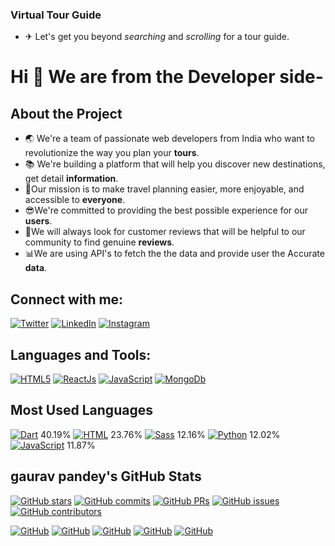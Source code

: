 
### **Virtual Tour Guide**

- ✈ Let's get you beyond *searching* and *scrolling* for a tour guide.



# Hi 👋 We are from the Developer side-

## About the Project

- 🌏 We're a team of passionate web developers from India who want to revolutionize the way you plan your **tours**.
- 📚 We're building a platform that will help you discover new destinations, get detail **information**.
- 👥Our mission is to make travel planning easier, more enjoyable, and accessible to **everyone**.
- 😎We're committed to providing the best possible experience for our **users**.
- 🤩We will always look for customer reviews that will be helpful to our community to find genuine **reviews**.
- 📊We are using API's to fetch the the data and provide user the Accurate **data**.




## Connect with me:

[![Twitter](https://img.shields.io/twitter/follow/your_twitter_handle?style=social)](https://twitter.com/your_twitter_handle)
[![LinkedIn](https://img.shields.io/badge/-LinkedIn-blue?style=social&logo=linkedin&logoColor=white)](https://www.linkedin.com/in/your_linkedin_profile)
[![Instagram](https://img.shields.io/badge/-Instagram-E4405F?style=social&logo=instagram&logoColor=white)](https://www.instagram.com/your_instagram_handle)

## Languages and Tools:

[![HTML5](https://img.shields.io/badge/HTML5-E34F26?style=flat-square&logo=html5&logoColor=white)](https://developer.mozilla.org/en-US/docs/Web/HTML)
[![ReactJs](https://img.shields.io/badge/ReactJs-3776AB?style=flat-square&logo=python&logoColor=white)](https://react.dev/)
[![JavaScript](https://img.shields.io/badge/JavaScript-F7DF1E?style=flat-square&logo=javascript&logoColor=white)](https://developer.mozilla.org/en-US/docs/Web/JavaScript)
[![MongoDb](https://img.shields.io/badge/Mongo-02569B?style=flat-square&logo=flutter&logoColor=white)](https://www.mongodb.com/)


## Most Used Languages

[![Dart](https://img.shields.io/badge/Dart-00B0FF?style=flat-square&logo=dart&logoColor=white)](https://dart.dev/) 40.19%
[![HTML](https://img.shields.io/badge/HTML-E34F26?style=flat-square&logo=html5&logoColor=white)](https://developer.mozilla.org/en-US/docs/Web/HTML) 23.76%
[![Sass](https://img.shields.io/badge/Sass-CC6699?style=flat-square&logo=sass&logoColor=white)](https://sass-lang.com/) 12.16%
[![Python](https://img.shields.io/badge/Python-3776AB?style=flat-square&logo=python&logoColor=white)](https://www.python.org/) 12.02%
[![JavaScript](https://img.shields.io/badge/JavaScript-F7DF1E?style=flat-square&logo=javascript&logoColor=white)](https://developer.mozilla.org/en-US/docs/Web/JavaScript) 11.87%

## gaurav pandey's GitHub Stats

[![GitHub stars](https://img.shields.io/github/stars/gauravpandey22/your-repo?style=social)](https://github.com/gauravpandey22/your-repo)
[![GitHub commits](https://img.shields.io/github/commit-activity/m/gauravpandey22/your-repo?style=social)](https://github.com/gauravpandey22/your-repo)
[![GitHub PRs](https://img.shields.io/github/issues-pr-closed/gauravpandey22/your-repo?style=social)](https://github.com/gauravpandey22/your-repo)
[![GitHub issues](https://img.shields.io/github/issues/gauravpandey22/your-repo?style=social)](https://github.com/gauravpandey22/your-repo)
[![GitHub contributors](https://img.shields.io/github/contributors/gauravpandey22/your-repo?style=social)](https://github.com/gauravpandey22/your-repo)

[![GitHub](https://img.shields.io/badge/GitHub-100000?style=flat-square&logo=github&logoColor=white)](https://github.com/gauravpandey22)
[![GitHub](https://img.shields.io/badge/GitHub-100000?style=flat-square&logo=github&logoColor=white)](https://github.com/gauravpandey22)
[![GitHub](https://img.shields.io/badge/GitHub-100000?style=flat-square&logo=github&logoColor=white)](https://github.com/gauravpandey22)
[![GitHub](https://img.shields.io/badge/GitHub-100000?style=flat-square&logo=github&logoColor=white)](https://github.com/gauravpandey22)
[![GitHub](https://img.shields.io/badge/GitHub-100000?style=flat-square&logo=github&logoColor=white)](https://github.com/gauravpandey22)
